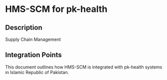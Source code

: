 # HMS-SCM for pk-health

## Description

Supply Chain Management

## Integration Points

This document outlines how HMS-SCM is integrated with pk-health systems in Islamic Republic of Pakistan.
